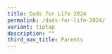 ```yaml
---
title: Dads for Life 2024
permalink: /dads-for-life-2024/
variant: tiptap
description: ""
third_nav_title: Parents
---
```

